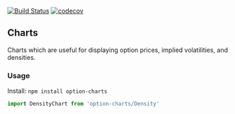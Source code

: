 [![Build Status](https://travis-ci.org/realoptions/option-charts.svg?branch=master)](https://travis-ci.org/realoptions/option-charts)
[![codecov](https://codecov.io/gh/realoptions/option-charts/branch/master/graph/badge.svg)](https://codecov.io/gh/realoptions/option-charts)

## Charts

Charts which are useful for displaying option prices, implied volatilities, and densities.

### Usage

Install: `npm install option-charts`

```javascript
import DensityChart from 'option-charts/Density'
```